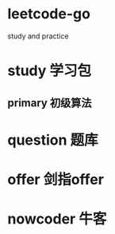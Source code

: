 # leetcode-go
study and practice

# study 学习包

## primary 初级算法

# question 题库

# offer 剑指offer

# nowcoder 牛客


